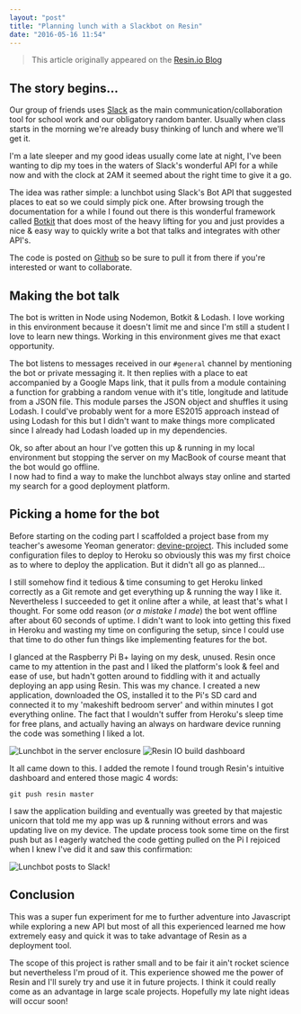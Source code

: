 ```yaml
---
layout: "post"
title: "Planning lunch with a Slackbot on Resin"
date: "2016-05-16 11:54"
---
```


> This article originally appeared on the [Resin.io Blog](https://resin.io/blog/planning-lunch-with-a-slackbot-on-resin-io/)

## The story begins…
Our group of friends uses [Slack](https://slack.com) as the main communication/collaboration tool for school work and our obligatory random banter. Usually when class starts in the morning we're already busy thinking of lunch and where we'll get it.

I'm a late sleeper and my good ideas usually come late at night,  I've been wanting to dip my toes in the waters of Slack's wonderful API for a while now and with the clock at 2AM it seemed about the right time to give it a go.

The idea was rather simple: a lunchbot using Slack's Bot API that suggested places to eat so we could simply pick one. After browsing trough the documentation for a while I found out there is this wonderful framework called [Botkit](https://github.com/howdyai/botkit) that does most of the heavy lifting for you and just provides a nice & easy way to quickly write a bot that talks and integrates with other API's.

The code is posted on [Github](https://github.com/thibmaek/lunch-mutn) so be sure to pull it from there if you're interested or want to collaborate.

## Making the bot talk
The bot is written in Node using Nodemon, Botkit & Lodash.
I love working in this environment because it doesn't limit me and since I'm still a student I love to learn new things. Working in this environment gives me that exact opportunity.

The bot listens to messages received in our `#general` channel by mentioning the bot or private messaging it. It then replies with a place to eat accompanied by a Google Maps link, that it pulls from a module containing a function for grabbing a random venue with it's title, longitude and latitude from a JSON file. This module parses the JSON object and shuffles it using Lodash. I could've probably went for a more ES2015 approach instead of using Lodash for this but I didn't want to make things more complicated since I already had Lodash loaded up in my dependencies.

Ok, so after about an hour I've gotten this up & running in my local environment but stopping the server on my MacBook of course meant that the bot would go offline.  
I now had to find a way to make the lunchbot always stay online and started my search for a good deployment platform.

## Picking a home for the bot
Before starting on the coding part I scaffolded a project base from my teacher's awesome Yeoman generator: [devine-project](https://github.com/devinehowest/generator-devine-project). This included some configuration files to deploy to Heroku so obviously this was my first choice as to where to deploy the application. But it didn't all go as planned…

I still somehow find it tedious & time consuming to get Heroku linked correctly as a Git remote and get everything up & running the way I like it. Nevertheless I succeeded to get it online after a while, at least that's what I thought.
For some odd reason (_or a mistake I made_) the bot went offline after about 60 seconds of uptime. I didn't want to look into getting this fixed in Heroku and wasting my time on configuring the setup, since I could use that time to do other fun things like implementing features for the bot.

I glanced at the Raspberry Pi B+ laying on my desk, unused. Resin once came to my attention in the past and I liked the platform's look & feel and ease of use, but hadn't gotten around to fiddling with it and actually deploying an app using Resin. This was my chance. I created a new application, downloaded the OS, installed it to the Pi's SD card and connected it to my 'makeshift bedroom server' and within minutes I got everything online. The fact that I wouldn't suffer from Heroku's sleep time for free plans, and actually having an always on hardware device running the code was something I liked a lot.

![Lunchbot in the server enclosure](https://imgur.com/6eDwrkF.png)
![Resin IO build dashboard](https://imgur.com/1aCf2nN.png)

It all came down to this. I added the remote I found trough Resin's intuitive dashboard and entered those magic 4 words:

```console
git push resin master
```

I saw the application building and eventually was greeted by that majestic unicorn that told me my app was up & running without errors and was updating live on my device. The update process took some time on the first push but as I eagerly watched the code getting pulled on the Pi I rejoiced when I knew I've did it and saw this confirmation:

![Lunchbot posts to Slack!](http://imgur.com/EeErebz.png)

## Conclusion
This was a super fun experiment for me to further adventure into Javascript while exploring a new API but most of all this experienced learned me how extremely easy and quick it was to take advantage of Resin as a deployment tool.

The scope of this project is rather small and to be fair it ain't rocket science but nevertheless I'm proud of it. This experience showed me the power of Resin and I'll surely try and use it in future projects. I think it could really come as an advantage in large scale projects. Hopefully my late night ideas will occur soon!
